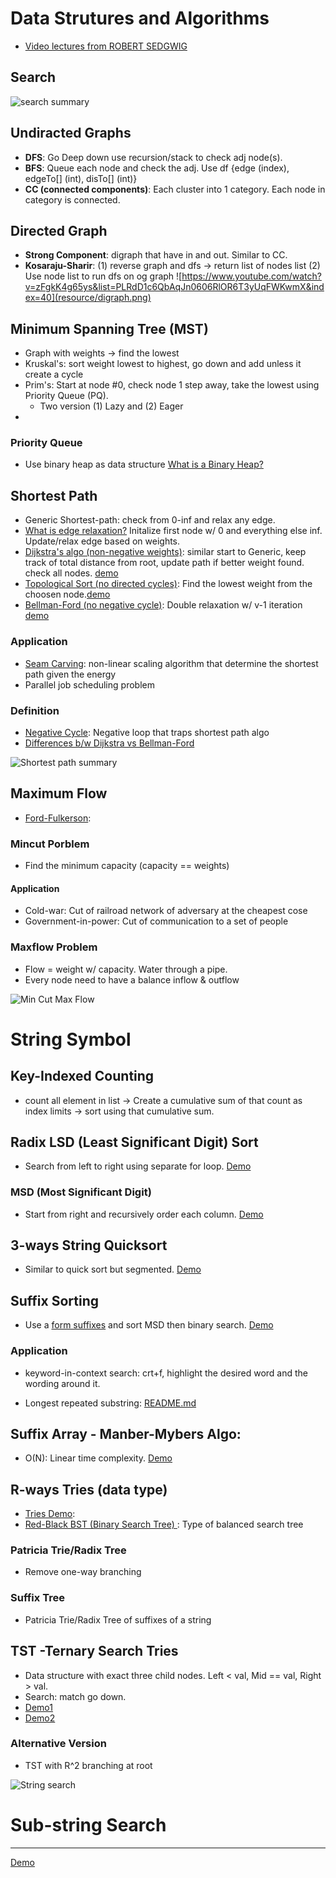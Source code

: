 # Data Strutures and Algorithms
-  <a href="https://www.youtube.com/playlist?list=PLRdD1c6QbAqJn0606RlOR6T3yUqFWKwmX ">Video lectures from ROBERT SEDGWIG</a>

## Search
![search summary](resource/search_summary.png)

## Undiracted Graphs
- **DFS**: Go Deep down use recursion/stack to check adj node(s). 
- **BFS**: Queue each node and check the adj. Use df {edge (index), edgeTo[] (int), disTo[] (int)}
- **CC (connected components)**: Each cluster into 1 category. Each node in category is connected.

## Directed Graph
- **Strong Component**: digraph that have in and out. Similar to CC.
- **Kosaraju-Sharir**: (1) reverse graph and dfs -> return list of nodes list (2) Use node list to run dfs on og graph
![https://www.youtube.com/watch?v=zFgkK4g65ys&list=PLRdD1c6QbAqJn0606RlOR6T3yUqFWKwmX&index=40](resource/digraph.png)

## Minimum Spanning Tree (MST)
- Graph with weights -> find the lowest
- Kruskal's: sort weight lowest to highest, go down and add unless it create a cycle
- Prim's: Start at node #0, check node 1 step away, take the lowest using Priority Queue (PQ). 
  - Two version (1) Lazy and (2) Eager
- 
### Priority Queue
- Use binary heap as data structure  <a href="https://www.youtube.com/watch?v=AE5I0xACpZs">What is a Binary Heap?</a>

## Shortest Path
- Generic Shortest-path: check from 0-inf and relax any edge.
- <a href="https://youtu.be/_lHSawdgXpI?t=31">What is edge relaxation?</a> Initalize first node w/ 0 and everything else inf. Update/relax edge based on weights.
- <a href="https://youtu.be/_lHSawdgXpI">Dijkstra's algo (non-negative weights)</a>: similar start to Generic, keep track of total distance from root, update path if better weight found. check all nodes. <a href="https://youtu.be/uzHJXbToiIU?list=PLRdD1c6QbAqJn0606RlOR6T3yUqFWKwmX&t=127">demo</a>
- <a href="test">Topological Sort (no directed cycles)</a>: Find the lowest weight from the choosen node.<a href="https://youtu.be/Qp9zy9qMJzE?list=PLRdD1c6QbAqJn0606RlOR6T3yUqFWKwmX&t=42">demo</a>
- <a href="https://www.youtube.com/watch?v=obWXjtg0L64">Bellman-Ford (no negative cycle)</a>: Double relaxation w/ v-1 iteration <a href="https://youtu.be/A54rUI6CPSs?list=PLRdD1c6QbAqJn0606RlOR6T3yUqFWKwmX&t=406">demo</a>

### Application
- <a href="https://youtu.be/_lHSawdgXpI?t=31">Seam Carving</a>: non-linear scaling algorithm that determine the shortest path given the energy
- Parallel job scheduling problem

### Definition
- <a href="https://youtu.be/A54rUI6CPSs?list=PLRdD1c6QbAqJn0606RlOR6T3yUqFWKwmX&t=182">Negative Cycle</a>: Negative loop that traps shortest path algo
- <a href="https://www.youtube.com/watch?v=9PHkk0UavIM">Differences b/w Dijkstra vs Bellman-Ford</a>

![Shortest path summary](resource/shortest_path.png)

## Maximum Flow
- <a href="https://www.youtube.com/watch?v=Tl90tNtKvxs">Ford-Fulkerson</a>:  

### Mincut Porblem
- Find the minimum capacity (capacity == weights)

#### Application
- Cold-war: Cut of railroad network of adversary at the cheapest cose
- Government-in-power: Cut of communication to a set of people

### Maxflow Problem
- Flow = weight w/ capacity. Water through a pipe. 
- Every node need to have a balance inflow & outflow

![Min Cut Max Flow](resource/min_cut_max_flow.png)

# String Symbol
## Key-Indexed Counting
- count all element in list -> Create a cumulative sum of that count as index limits -> sort using that cumulative sum. 

## Radix LSD (Least Significant Digit) Sort
- Search from left to right using separate for loop. <a href="https://youtu.be/n7jfknr2Bxw?list=PLRdD1c6QbAqJn0606RlOR6T3yUqFWKwmX&t=191">Demo</a>

### MSD (Most Significant Digit)
- Start from right and recursively order each column. <a href="https://youtu.be/1XdrDjreqJM?list=PLRdD1c6QbAqJn0606RlOR6T3yUqFWKwmX&t=101">Demo</a>

## 3-ways String Quicksort
- Similar to quick sort but segmented. <a href="https://youtu.be/QwzPkViilYA?list=PLRdD1c6QbAqJn0606RlOR6T3yUqFWKwmX&t=139">Demo</a> 

## Suffix Sorting
- Use a <a href="https://youtu.be/V2yMD-vpndA?list=PLRdD1c6QbAqJn0606RlOR6T3yUqFWKwmX&t=406">form suffixes</a> and sort MSD then binary search. <a href="https://youtu.be/V2yMD-vpndA?list=PLRdD1c6QbAqJn0606RlOR6T3yUqFWKwmX&t=137">Demo</a>
### Application 
- keyword-in-context search: crt+f, highlight the desired word and the wording around it.

- Longest repeated substring: 
[README.md](README.md)
## Suffix Array - Manber-Mybers Algo:
- O(N): Linear time complexity. <a href="https://youtu.be/V2yMD-vpndA?list=PLRdD1c6QbAqJn0606RlOR6T3yUqFWKwmX&t=790">Demo</a>

## R-ways Tries (data type)
- <a href="https://youtu.be/el9-Vb6iNPM?list=PLRdD1c6QbAqJn0606RlOR6T3yUqFWKwmX&t=431">Tries Demo</a>: 
- <a href="https://www.youtube.com/watch?v=qvZGUFHWChY">Red-Black BST (Binary Search Tree) </a>: Type of balanced search tree 
### Patricia Trie/Radix Tree
- Remove one-way branching

### Suffix Tree
- Patricia Trie/Radix Tree of suffixes of a string

## TST -Ternary Search Tries
- Data structure with exact three child nodes. Left < val, Mid == val, Right > val.
- Search: match go down.
- <a href="https://youtu.be/CqE9My0ErRI?list=PLRdD1c6QbAqJn0606RlOR6T3yUqFWKwmX&t=444">Demo1</a>
- <a href="https://www.youtube.com/watch?v=bWaXdxEHaag">Demo2</a>

### Alternative Version
- TST with R^2 branching at root

![String search](resource/string_search.png)

# Sub-string Search




___
<a href="link">Demo</a>





